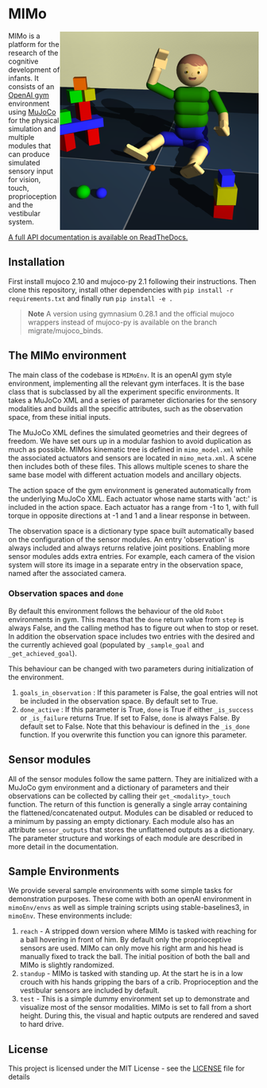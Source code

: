 # MIMo

<img src="/docs/source/imgs/showroom.png" width="400" align="right">

MIMo is a platform for the research of the cognitive development of infants. It consists of an [OpenAI gym](https://github.com/openai/gym) environment using [MuJoCo](https://mujoco.readthedocs.io) for the physical simulation and multiple modules that can produce simulated sensory input for vision, touch, proprioception and the vestibular system.

[//]: # (See "MIMo: A Multi-Modal Infant Model for Studying Cognitive Development in Humans and AIs".)

[A full API documentation is available on ReadTheDocs.](https://mimo.readthedocs.io)

## Installation

First install mujoco 2.10 and mujoco-py 2.1 following their instructions.
Then clone this repository, install other dependencies with `pip install -r requirements.txt` and finally run `pip install -e .`

> **Note**
> A version using gymnasium 0.28.1 and the official mujoco wrappers instead of mujoco-py is available on the branch migrate/mujoco_binds.

## The MIMo environment

The main class of the codebase is `MIMoEnv`. It is an openAI gym style environment, implementing all the relevant gym interfaces. It is the base class that is subclassed by all the experiment specific environments. It takes a MuJoCo XML and a series of parameter dictionaries for the sensory modalities and builds all the specific attributes, such as the observation space, from these initial inputs.

The MuJoCo XML defines the simulated geometries and their degrees of freedom. We have set ours up in a modular fashion to avoid duplication as much as possible. MIMos kinematic tree is defined in `mimo_model.xml` while the associated actuators and sensors are located in `mimo_meta.xml`. A scene then includes both of these files. This allows multiple scenes to share the same base model with different actuation models and ancillary objects.

The action space of the gym environment is generated automatically from the underlying MuJoCo XML. Each actuator whose name starts with 'act:' is included in the action space. Each actuator has a range from -1 to 1, with full torque in opposite directions at -1 and 1 and a linear response in between.

The observation space is a dictionary type space built automatically based on the configuration of the sensor modules. An entry 'observation' is always included and always returns relative joint positions. Enabling more sensor modules adds extra entries. For example, each camera of the vision system will store its image in a separate entry in the observation space, named after the associated camera.

### Observation spaces and `done`

By default this environment follows the behaviour of the old `Robot` environments in gym. This means that the `done` return value from `step` is always False, and the calling method has to figure out when to stop or reset. In addition the observation space includes two entries with the desired and the currently achieved goal (populated by `_sample_goal` and `_get_achieved_goal`).

This behaviour can be changed with two parameters during initialization of the environment. 
  1. `goals_in_observation` : If this parameter is False, the goal entries will not be included in the observation space. By default set to True.
  2. `done_active` : If this parameter is True, `done` is True if either `_is_success` or `_is_failure` returns True. If set to False, `done` is always False. By default set to False. Note that this behaviour is defined in the `_is_done` function. If you overwrite this function you can ignore this parameter.

## Sensor modules

All of the sensor modules follow the same pattern. They are initialized with a MuJoCo gym environment and a dictionary of parameters and their observations can be collected by calling their `get_<modality>_touch` function. The return of this function is generally a single array containing the flattened/concatenated output. Modules can be disabled or reduced to a minimum by passing an empty dictionary. Each module also has an attribute `sensor_outputs` that stores the unflattened outputs as a dictionary. The parameter structure and workings of each module are described in more detail in the documentation.

## Sample Environments

We provide several sample environments with some simple tasks for demonstration purposes. These come with both an openAI environment in `mimoEnv/envs` as well as simple training scripts using stable-baselines3, in `mimoEnv`. These environments include:

  1. `reach` - A stripped down version where MIMo is tasked with reaching for a ball hovering in front of him. By default only the proprioceptive sensors are used. MIMo can only move his right arm and his head is manually fixed to track the ball. The initial position of both the ball and MIMo is slightly randomized.
  2. `standup` - MIMo is tasked with standing up. At the start he is in a low crouch with his hands gripping the bars of a crib. Proprioception and the vestibular sensors are included by default.
  3. `test` - This is a simple dummy environment set up to demonstrate and visualize most of the sensor modalities. MIMo is set to fall from a short height. During this, the visual and haptic outputs are rendered and saved to hard drive.

## License

This project is licensed under the MIT License - see the [LICENSE](LICENSE) file for details
